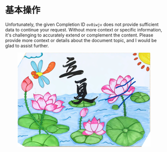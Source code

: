 # 基本操作

Unfortunately, the given Completion ID `ov0iwjv` does not provide sufficient data to continue your request. Without more context or specific information, it's challenging to accurately extend or complement the content. Please provide more context or details about the document topic, and I would be glad to assist further.

<figure><img src=".gitbook/assets/荷花_副本.jpg" alt=""><figcaption></figcaption></figure>
